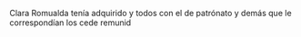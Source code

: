 Clara Romualda tenía adquirido y todos con el de patrónato y demás que le correspondían los cede remunid